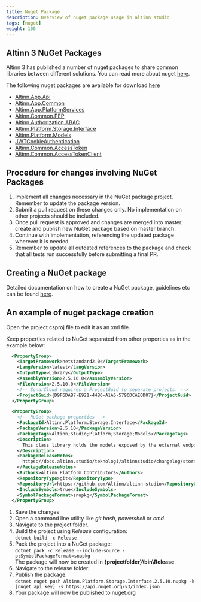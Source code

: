 ```yaml
---
title: Nuget Package
description: Overview of nuget package usage in altinn studio
tags: [nuget]
weight: 100
---
```


## Altinn 3 NuGet Packages

Altinn 3 has published a number of nuget packages to share common libraries between different solutions. You can read more about nuget [here](https://www.nuget.org/).

The following nuget packages are available for download [here](https://www.nuget.org/profiles/altinn)

- [Altinn.App.Api](https://www.nuget.org/packages/Altinn.App.Api)
- [Altinn.App.Common](https://www.nuget.org/packages/Altinn.App.Common)
- [Altinn.App.PlatformServices](https://www.nuget.org/packages/Altinn.App.PlatformServices)
- [Altinn.Common.PEP](https://www.nuget.org/packages/Altinn.Common.PEP)
- [Altinn.Authorization.ABAC](https://www.nuget.org/packages/Altinn.Authorization.ABAC)
- [Altinn.Platform.Storage.Interface](https://www.nuget.org/packages/Altinn.Platform.Storage.Interface/)
- [Altinn.Platform.Models](https://www.nuget.org/packages/Altinn.Platform.Models/)
- [JWTCookieAuthentication](https://www.nuget.org/packages/JWTCookieAuthentication/)
- [Altinn.Common.AccessToken](https://www.nuget.org/packages/Altinn.Common.AccessToken/)
- [Altinn.Common.AccessTokenClient](https://www.nuget.org/packages/Altinn.Common.AccessTokenClient/)


## Procedure for changes involving NuGet Packages

1. Implement all changes necessary in the NuGet package project. Remember to update the package version.
2. Submit a pull request on these changes only. No implementation on other projects should be included.
3. Once pull request is approved and changes are merged into master; create and publish new NuGet package based on master branch.
4. Continue with implementation, referencing the updated package wherever it is needed.
5. Remember to update all outdated references to the package and check that all tests run successfully before submitting a final PR.


## Creating a NuGet package

Detailed documentation on how to create a NuGet package, guidelines etc can be found [here](https://docs.microsoft.com/en-us/nuget/quickstart/create-and-publish-a-package-using-visual-studio).

## An example of nuget package creation

Open the project csproj file to edit it as an xml file. 

Keep properties related to NuGet separated from other properties as in the example below:
```xml
  <PropertyGroup>
    <TargetFramework>netstandard2.0</TargetFramework>
    <LangVersion>latest</LangVersion>
    <OutputType>Library</OutputType>
    <AssemblyVersion>2.5.10.0</AssemblyVersion>
    <FileVersion>2.5.10.0</FileVersion>
    <!-- SonarCloud requires a ProjectGuid to separate projects. -->
    <ProjectGuid>{D9F6DAB7-E921-44B6-A1A6-5796DCAE0D07}</ProjectGuid>
  </PropertyGroup>

  <PropertyGroup>
    <!-- NuGet package properties -->
    <PackageId>Altinn.Platform.Storage.Interface</PackageId>
    <PackageVersion>2.5.10</PackageVersion>
    <PackageTags>Altinn;Studio;Platform;Storage;Models</PackageTags>
    <Description>
      This class library holds the models exposed by the external endpoints of the Altinn 3 Storage component.
    </Description>
    <PackageReleaseNotes>
      https://docs.altinn.studio/teknologi/altinnstudio/changelog/storage-interfaces/
    </PackageReleaseNotes>
    <Authors>Altinn Platform Contributors</Authors>
    <RepositoryType>git</RepositoryType>
    <RepositoryUrl>https://github.com/Altinn/altinn-studio</RepositoryUrl>
    <IncludeSymbols>true</IncludeSymbols>
    <SymbolPackageFormat>snupkg</SymbolPackageFormat>
  </PropertyGroup>
```

1. Save the changes  
2. Open a command line utility like *git bash*, *powershell* or *cmd*.  
3. Navigate to the project folder.  
4. Build the project using *Release* configuration:  
   `dotnet build -c Release`  
5. Pack the project into a NuGet package:  
   `dotnet pack -c Release --include-source -p:SymbolPackageFormat=snupkg`  
   The package will now be created in **{projectfolder}\bin\Release**.  
6. Navigate to the release folder.  
7. Publish the package:  
   `dotnet nuget push Altinn.Platform.Storage.Interface.2.5.10.nupkg -k [nuget api key] -s https://api.nuget.org/v3/index.json`
8. Your package will now be published to nuget.org

